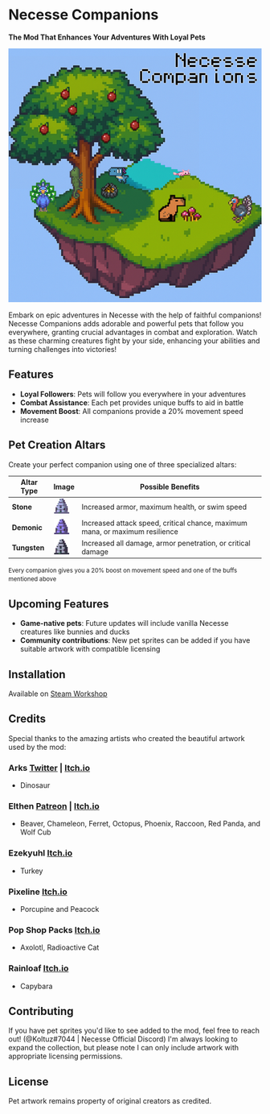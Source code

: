 # Necesse Companions
**The Mod That Enhances Your Adventures With Loyal Pets**

![preview.png](src/main/resources/preview.png)

Embark on epic adventures in Necesse with the help of faithful companions! Necesse Companions adds adorable and powerful pets that follow you everywhere, granting crucial advantages in combat and exploration. Watch as these charming creatures fight by your side, enhancing your abilities and turning challenges into victories!

## Features
- **Loyal Followers**: Pets will follow you everywhere in your adventures
- **Combat Assistance**: Each pet provides unique buffs to aid in battle
- **Movement Boost**: All companions provide a 20% movement speed increase

## Pet Creation Altars
Create your perfect companion using one of three specialized altars:

| Altar Type | Image | Possible Benefits |
|------------|-------|-------------------|
| **Stone** | ![stone_pet_altar.png](src/main/resources/items/stone_pet_altar.png) | Increased armor, maximum health, or swim speed |
| **Demonic** | ![demonic_pet_altar.png](src/main/resources/items/demonic_pet_altar.png) | Increased attack speed, critical chance, maximum mana, or maximum resilience |
| **Tungsten** | ![tungsten_pet_altar.png](src/main/resources/items/tungsten_pet_altar.png) | Increased all damage, armor penetration, or critical damage |

<small>Every companion gives you a 20% boost on movement speed and one of the buffs mentioned above</small>
## Upcoming Features
- **Game-native pets**: Future updates will include vanilla Necesse creatures like bunnies and ducks
- **Community contributions**: New pet sprites can be added if you have suitable artwork with compatible licensing

## Installation
Available on [Steam Workshop](https://steamcommunity.com/sharedfiles/filedetails/?id=3471790985)

## Credits
Special thanks to the amazing artists who created the beautiful artwork used by the mod:

### Arks [Twitter](https://x.com/ArksDigital) | [Itch.io](https://arks.itch.io)
- Dinosaur

### Elthen [Patreon](https://patreon.com/elthen) | [Itch.io](https://elthen.itch.io)
- Beaver, Chameleon, Ferret, Octopus, Phoenix, Raccoon, Red Panda, and Wolf Cub

### Ezekyuhl [Itch.io](https://ezekyuhl.itch.io)
- Turkey

### Pixeline [Itch.io](https://pixeline-k.itch.io)
- Porcupine and Peacock

### Pop Shop Packs [Itch.io](https://pop-shop-packs.itch.io/)
- Axolotl, Radioactive Cat

### Rainloaf [Itch.io](https://rainloaf.itch.io)
- Capybara

## Contributing
If you have pet sprites you'd like to see added to the mod, feel free to reach out! (@Koltuz#7044 | Necesse Official Discord) I'm always looking to expand the collection, but please note I can only include artwork with appropriate licensing permissions.

## License
Pet artwork remains property of original creators as credited.